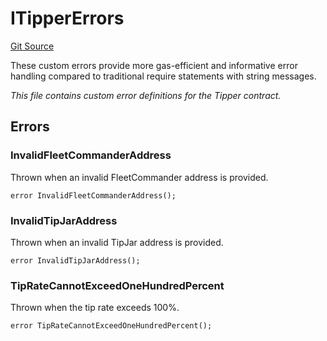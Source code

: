 # ITipperErrors
[Git Source](https://github.com/OasisDEX/summer-earn-protocol/blob/02b633fc64591288020c32f3fcb6421ab62209d5/src/errors/ITipperErrors.sol)

These custom errors provide more gas-efficient and informative error handling
compared to traditional require statements with string messages.

*This file contains custom error definitions for the Tipper contract.*


## Errors
### InvalidFleetCommanderAddress
Thrown when an invalid FleetCommander address is provided.


```solidity
error InvalidFleetCommanderAddress();
```

### InvalidTipJarAddress
Thrown when an invalid TipJar address is provided.


```solidity
error InvalidTipJarAddress();
```

### TipRateCannotExceedOneHundredPercent
Thrown when the tip rate exceeds 100%.


```solidity
error TipRateCannotExceedOneHundredPercent();
```

